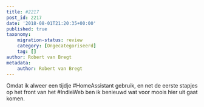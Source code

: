 ```yaml
---
title: #2217
post_id: 2217
date: '2018-08-01T21:20:35+00:00'
published: true
taxonomy:
    migration-status: review
    category: [Ongecategoriseerd]
    tag: []
author: Robert van Bregt
metadata:
    author: Robert van Bregt
---
```

Omdat ik alweer een tijdje #HomeAssistant gebruik, en net de eerste stapjes op het front van het #IndieWeb ben ik benieuwd wat voor moois hier uit gaat komen.
